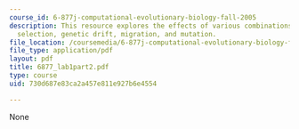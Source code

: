 ```yaml
---
course_id: 6-877j-computational-evolutionary-biology-fall-2005
description: This resource explores the effects of various combinations of natural
  selection, genetic drift, migration, and mutation.
file_location: /coursemedia/6-877j-computational-evolutionary-biology-fall-2005/730d687e83ca2a457e811e927b6e4554_6877_lab1part2.pdf
file_type: application/pdf
layout: pdf
title: 6877_lab1part2.pdf
type: course
uid: 730d687e83ca2a457e811e927b6e4554

---
```

None